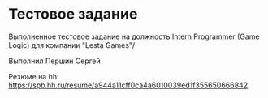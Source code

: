 # Тестовое задание
Выполненное тестовое задание на должность Intern Programmer (Game Logic) для компании "Lesta Games"/

Выполнил Першин Сергей

Резюме на hh: https://spb.hh.ru/resume/a944a11cff0ca4a6010039ed1f355650666842
